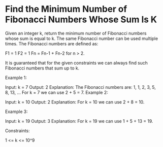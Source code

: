 # Find the Minimum Number of Fibonacci Numbers Whose Sum Is K

Given an integer k, return the minimum number of Fibonacci numbers whose sum is equal to k. The same Fibonacci number can be used multiple times.
The Fibonacci numbers are defined as:

F1 = 1
F2 = 1
Fn = Fn-1 + Fn-2 for n > 2.

It is guaranteed that for the given constraints we can always find such Fibonacci numbers that sum up to k.

Example 1:

Input: k = 7
Output: 2
Explanation: The Fibonacci numbers are: 1, 1, 2, 3, 5, 8, 13, ...
For k = 7 we can use 2 + 5 = 7.
Example 2:

Input: k = 10
Output: 2
Explanation: For k = 10 we can use 2 + 8 = 10.

Example 3:

Input: k = 19
Output: 3
Explanation: For k = 19 we can use 1 + 5 + 13 = 19.

Constraints:

1 <= k <= 10^9
